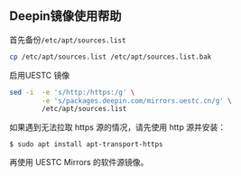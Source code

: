 ## Deepin镜像使用帮助

首先备份`/etc/apt/sources.list`

``` bash
cp /etc/apt/sources.list /etc/apt/sources.list.bak
```

启用UESTC 镜像

``` bash
sed -i  -e 's/http:/https:/g' \
        -e 's/packages.deepin.com/mirrors.uestc.cn/g' \
        /etc/apt/sources.list
```

如果遇到无法拉取 https 源的情况，请先使用 http 源并安装：

```
$ sudo apt install apt-transport-https
```

再使用 UESTC Mirrors 的软件源镜像。